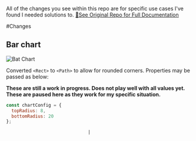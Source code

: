 All of the changes you see within this repo are for specific use cases I've found I needed solutions to.
[🐝See Original Repo for Full Documentation](https://github.com/indiespirit/react-native-chart-kit)

#Changes
## Bar chart

![Bat Chart](https://i.imgur.com/jVHEWiI.jpg)

Converted `<Rect>` to `<Path>` to allow for rounded corners. Properties may be passed as below:

**These are still a work in progress. Does not play well with all values yet. These are paused here as they work for my specific situation.**
```js
const chartConfig = {
  topRadius: 8,
  bottomRadius: 20
};
```
                                   |
